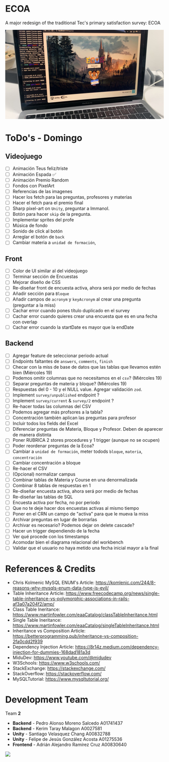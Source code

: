 # ECOA

A major redesign of the traditional Tec's primary satisfaction survey: ECOA

![](demo.jpeg)

# ToDo's - Domingo

## Videojuego

- [ ] Animación Teus feliz/triste
- [ ] Animación Espada ✅
- [ ] Animación Premio Random
- [ ] Fondos con PixelArt
- [ ] Referencias de las imagenes
- [ ] Hacer los fetch para las preguntas, profesores y materias
- [ ] Hacer el fetch para el premio final
- [ ] Sharp pixel-art on `Unity`, preguntar a Immanol.
- [ ] Botón para hacer `skip` de la pregunta.
- [ ] Implementar sprites del profe
- [ ] Música de fondo
- [ ] Sonido de click al botón
- [ ] Arreglar el botón de `back`
- [ ] Cambiar materia a `unidad de formación`,

## Front

- [ ] Color de UI similar al del videojuego
- [ ] Terminar sección de Encuestas
- [ ] Mejorar diseño de CSS
- [ ] Re-diseñar front de encuesta activa, ahora será por medio de fechas
- [ ] Añadir sección para `Bloque`
- [ ] Añadir campos de `acronym` y `keyAcronym` al crear una pregunta (preguntar a la miss)
- [ ] Cachar error cuando pones título duplicado en el survey
- [ ] Cachar error cuando quieres crear una encuesta que es en una fecha con overlap
- [ ] Cachar error cuando la startDate es mayor que la endDate

## Backend

- [ ] Agregar feature de seleccionar periodo actual
- [ ] Endpoints faltantes de `answers`, `comments`, `finish`
- [ ] Checar con la miss de base de datos que las tablas que llevamos estén bien (Miércoles 19)
- [ ] Podemos omitir columnas que no necesitamos en el `csv`? (Miércoles 19)
- [ ] Separar preguntas de materia y bloque? (Miércoles 19)
- [ ] Respuestas del 0 - 10 y el NULL value. Agregar validación `zod`.
- [ ] Implement `survey/unpublished` endpoint ?
- [ ] Implement `survey/current` & `survey/2` endpoint ?
- [ ] Re-hacer todas las columnas del CSV
- [ ] Podemos agregar más profsores a la tabla?
- [ ] Concentración también aplican las preguntas para profesor
- [ ] Incluir todos los fields del Excel
- [ ] Diferenciar preguntas de Materia, Bloque y Profesor. Deben de aparecer de manera distinta
- [ ] Poner RUBRICA 2 stores procedures y 1 trigger (aunque no se ocupen)
- [ ] Poder reordenar preguntas de la Ecoa?
- [ ] Cambiar a `unidad de formación`, meter todods `bloque`, `materia`, `concentración`
- [ ] Cambiar concentración a bloque
- [ ] Re-hacer el CSV
- [ ] (Opcional) normalizar campus
- [ ] Combinar tablas de Materia y Course en una denormalizada
- [ ] Combinar 8 tablas de respuestas en 1
- [ ] Re-diseñar encuesta activa, ahora será por medio de fechas
- [ ] Re-diseñar las tablas de SQL
- [ ] Encuesta activa por fecha, no por periodo
- [ ] Que no te deje hacer dos encuestas activas al mismo tiempo
- [ ] Poner en el CRN un campo de "activa" para que le mueva la miss
- [ ] Archivar preguntas en lugar de borrarlas
- [ ] Archivar es necesario? Podemos dejar on delete cascade?
- [ ] Hacer un trigger dependiendo de la fecha
- [ ] Ver qué procede con los timestamps
- [ ] Acomodar bien el diagrama relacional del workbench
- [ ] Validar que el usuario no haya metido una fecha inicial mayor a la final

# References & Credits

- Chris Kolmenic MySQL ENUM's Article: https://komlenic.com/244/8-reasons-why-mysqls-enum-data-type-is-evil/
- Table Inheritance Article: https://www.freecodecamp.org/news/single-table-inheritance-vs-polymorphic-associations-in-rails-af3a07a204f2/amp/
- Class Table Ineritance: https://www.martinfowler.com/eaaCatalog/classTableInheritance.html
- Single Table Ineritance: https://www.martinfowler.com/eaaCatalog/singleTableInheritance.html
- Inheritance vs Composition Article: https://betterprogramming.pub/inheritance-vs-composition-2fa0cdd2f939
- Dependency Injection Article: https://8r14z.medium.com/dependency-injection-for-dummies-168dad181a3d
- MiduDev: https://www.youtube.com/@midudev
- W3Schools: https://www.w3schools.com/
- StackExchange: https://stackexchange.com/
- StackOverflow: https://stackoverflow.com/
- MySQLTutorial: https://www.mysqltutorial.org/

# Development Team

Team **2**

- **Backend** - Pedro Alonso Moreno Salcedo A01741437
- **Backend** - Kerim Taray Malagon A0027581
- **Unity** - Santiago Velasquez Chang A00832788
- **Unity** - Felipe de Jesús González Acosta A01275536
- **Frontend** - Adrián Alejandro Ramírez Cruz A00830640

![](https://contrib.rocks/image?repo=pedroalonsoms/ecoa)
